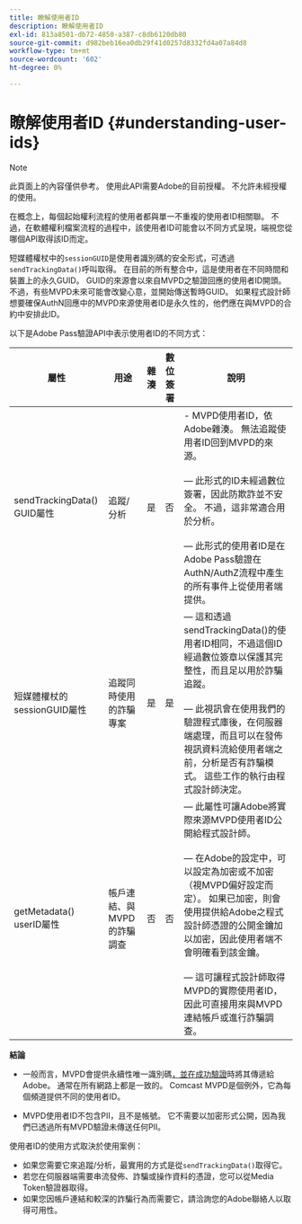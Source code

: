 ```yaml
---
title: 瞭解使用者ID
description: 瞭解使用者ID
exl-id: 813a8501-db72-4850-a387-c8db6120db80
source-git-commit: d982beb16ea0db29f41d0257d8332fd4a07a84d8
workflow-type: tm+mt
source-wordcount: '602'
ht-degree: 0%

---
```


# 瞭解使用者ID {#understanding-user-ids}

>[!NOTE]
>
>此頁面上的內容僅供參考。 使用此API需要Adobe的目前授權。 不允許未經授權的使用。

在概念上，每個起始權利流程的使用者都與單一不重複的使用者ID相關聯。 不過，在軟體權利檔案流程的過程中，該使用者ID可能會以不同方式呈現，端視您從哪個API取得該ID而定。

短媒體權杖中的`sessionGUID`是使用者識別碼的安全形式，可透過`sendTrackingData()`呼叫取得。 在目前的所有整合中，這是使用者在不同時間和裝置上的永久GUID。 GUID的來源會以來自MVPD之驗證回應的使用者ID開頭。 不過，有些MVPD未來可能會改變心意，並開始傳送暫時GUID。 如果程式設計師想要確保AuthN回應中的MVPD來源使用者ID是永久性的，他們應在與MVPD的合約中安排此ID。

以下是Adobe Pass驗證API中表示使用者ID的不同方式：

| 屬性 | 用途 | 雜湊 | 數位簽署 | 說明 |
| --- | --- | --- | --- | --- |
| sendTrackingData() GUID屬性 | 追蹤/分析 | 是 | 否 | - MVPD使用者ID，依Adobe雜湊。 無法追蹤使用者ID回到MVPD的來源。</br> </br> — 此形式的ID未經過數位簽署，因此防欺詐並不安全。 不過，這非常適合用於分析。 </br> </br> — 此形式的使用者ID是在Adobe Pass驗證在AuthN/AuthZ流程中產生的所有事件上從使用者端提供。 |
| 短媒體權杖的sessionGUID屬性 | 追蹤同時使用的詐騙專案 | 是 | 是 |  — 這和透過sendTrackingData()的使用者ID相同，不過這個ID經過數位簽章以保護其完整性，而且足以用於詐騙追蹤。</br> </br> — 此視訊會在使用我們的驗證程式庫後，在伺服器端處理，而且可以在發佈視訊資料流給使用者端之前，分析是否有詐騙模式。  這些工作的執行由程式設計師決定。 |
| getMetadata() userID屬性 | 帳戶連結、與MVPD的詐騙調查 | 否 | 否 |  — 此屬性可讓Adobe將實際來源MVPD使用者ID公開給程式設計師。</br> </br> — 在Adobe的設定中，可以設定為加密或不加密（視MVPD偏好設定而定）。 如果已加密，則會使用提供給Adobe之程式設計師憑證的公開金鑰加以加密，因此使用者端不會明確看到該金鑰。</br> </br> — 這可讓程式設計師取得MVPD的實際使用者ID，因此可直接用來與MVPD連結帳戶或進行詐騙調查。 |


**結論**

* 一般而言，MVPD會提供永續性唯一識別碼<u>，並在成功驗證</u>時將其傳遞給Adobe。 通常在所有網路上都是一致的。 Comcast MVPD是個例外，它為每個頻道提供不同的使用者ID。

* MVPD使用者ID不包含PII，且不是帳號。 它不需要以加密形式公開，因為我們已透過所有MVPD驗證未傳送任何PII。

使用者ID的使用方式取決於使用案例：

* 如果您需要它來追蹤/分析，最實用的方式是從`sendTrackingData()`取得它。
* 若您在伺服器端需要串流發佈、詐騙或操作資料的憑證，您可以從Media Token驗證器取得。
* 如果您因帳戶連結和較深的詐騙行為而需要它，請洽詢您的Adobe聯絡人以取得可用性。
